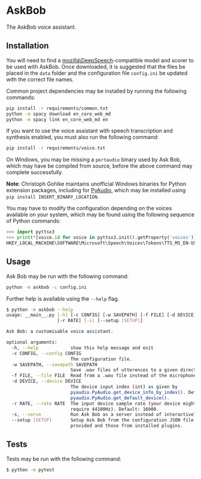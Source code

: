 # AskBob
The AskBob voice assistant.

## Installation
You will need to find a [mozilla\DeepSpeech](https://github.com/mozilla/DeepSpeech/releases/tag/v0.9.2)-compatible model and scorer to be used with AskBob. Once downloaded, it is suggested that the files be placed in the `data` folder and the configuration file `config.ini` be updated with the correct file names.

Common project dependencies may be installed by running the following commands:
```bash
pip install -r requirements/common.txt
python -m spacy download en_core_web_md
python -m spacy link en_core_web_md en
```

If you want to use the voice assistant with speech transcription and synthesis enabled, you must also run the following command:
```bash
pip install -r requirements/voice.txt
```

On Windows, you may be missing a `portaudio` binary used by Ask Bob, which may have be compiled from source, before the above command may complete successfully.

**Note**: Christoph Gohlke maintains unofficial Windows binaries for Python extension packages, including for [PyAudio](https://www.lfd.uci.edu/~gohlke/pythonlibs/#pyaudio), which may be installed using `pip install INSERT_BINARY_LOCATION`.

You may have to modify the configuration depending on the voices available on your system, which may be found using the following sequence of Python commands:
```python
>>> import pyttsx3
>>> print(*[voice.id for voice in pyttsx3.init().getProperty('voices')])
HKEY_LOCAL_MACHINE\SOFTWARE\Microsoft\Speech\Voices\Tokens\TTS_MS_EN-US_DAVID_11.0 HKEY_LOCAL_MACHINE\SOFTWARE\Microsoft\Speech\Voices\Tokens\TTS_MS_EN-GB_HAZEL_11.0 HKEY_LOCAL_MACHINE\SOFTWARE\Microsoft\Speech\Voices\Tokens\TTS_MS_EN-US_ZIRA_11.0
```

## Usage
Ask Bob may be run with the following command:
```bash
python -m askbob -c config.ini
```

Further help is available using the `--help` flag.
```bash
$ python -m askbob --help
usage: __main__.py [-h] [-c CONFIG] [-w SAVEPATH] [-f FILE] [-d DEVICE]
                   [-r RATE] [-s] [--setup [SETUP]]

Ask Bob: a customisable voice assistant.

optional arguments:
  -h, --help            show this help message and exit
  -c CONFIG, --config CONFIG
                        The configuration file.
  -w SAVEPATH, --savepath SAVEPATH
                        Save .wav files of utterences to a given directory.
  -f FILE, --file FILE  Read from a .wav file instead of the microphone.
  -d DEVICE, --device DEVICE
                        The device input index (int) as given by
                        pyaudio.PyAudio.get_device_info_by_index(). Default:
                        pyaudio.PyAudio.get_default_device().
  -r RATE, --rate RATE  The input device sample rate (your device might
                        require 44100Hz). Default: 16000.
  -s, --serve           Run Ask Bob as a server instead of interactively.
  --setup [SETUP]       Setup Ask Bob from the configuration JSON file
                        provided and those from installed plugins.
```

## Tests

Tests may be run with the following command:
```bash
$ python -m pytest
```
